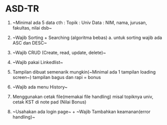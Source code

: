 # ASD-TR
1. ~Minimal ada 5 data
cth :
Topik : Univ
Data : NIM, nama, jurusan, fakultas, nilai dsb~

2. ~Wajib Sorting + Searching (algoritma bebas)
 a. untuk sorting wajib ada ASC dan DESC~

3. ~Wajib CRUD (Create, read, update, delete)~

4. ~Wajib pakai Linkedlist~

5. Tampilan dibuat semenarik mungkin(~Minimal ada 1 tampilan loading screen~)
tampilan bagus dan rapi = bonus

6. ~Wajib ada menu History~

7. Menggunakan cetak file(memakai file handling)
misal topiknya univ, cetak KST di note pad (Nilai Bonus)


8. ~Usahakan ada login page~ + ~Wajib Tambahkan keamanan(error handling)~
